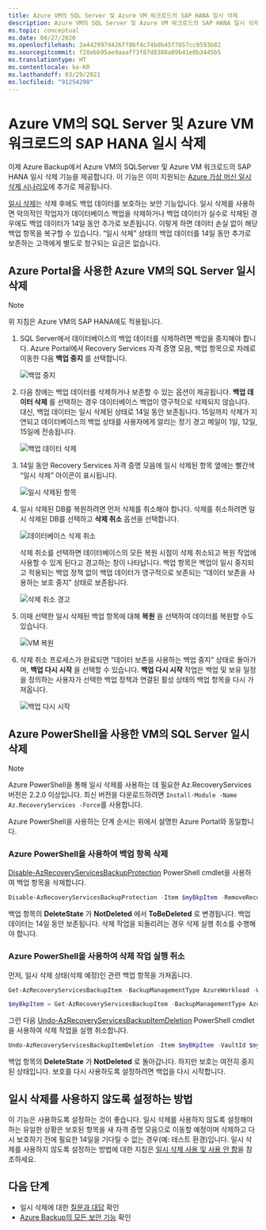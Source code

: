 ```yaml
---
title: Azure VM의 SQL Server 및 Azure VM 워크로드의 SAP HANA 일시 삭제
description: Azure VM의 SQL Server 및 Azure VM 워크로드의 SAP HANA 일시 삭제를 통해 백업을 더욱 안전하게 만드는 방법을 알아봅니다.
ms.topic: conceptual
ms.date: 04/27/2020
ms.openlocfilehash: 2a442997d426ff0bf4c74b0b45f7657cc0593b82
ms.sourcegitcommit: f28ebb95ae9aaaff3f87d8388a09b41e0b3445b5
ms.translationtype: HT
ms.contentlocale: ko-KR
ms.lasthandoff: 03/29/2021
ms.locfileid: "91254298"
---
```

# <a name="soft-delete-for-sql-server-in-azure-vm-and-sap-hana-in-azure-vm-workloads"></a>Azure VM의 SQL Server 및 Azure VM 워크로드의 SAP HANA 일시 삭제

이제 Azure Backup에서 Azure VM의 SQLServer 및 Azure VM 워크로드의 SAP HANA 일시 삭제 기능을 제공합니다. 이 기능은 이미 지원되는 [Azure 가상 머신 일시 삭제 시나리오](soft-delete-virtual-machines.md)에 추가로 제공됩니다.

[일시 삭제](backup-azure-security-feature-cloud.md)는 삭제 후에도 백업 데이터를 보호하는 보안 기능입니다. 일시 삭제를 사용하면 악의적인 작업자가 데이터베이스 백업을 삭제하거나 백업 데이터가 실수로 삭제된 경우에도 백업 데이터가 14일 동안 추가로 보존됩니다. 이렇게 하면 데이터 손실 없이 해당 백업 항목을 복구할 수 있습니다. “일시 삭제” 상태의 백업 데이터를 14일 동안 추가로 보존하는 고객에게 별도로 청구되는 요금은 없습니다.

## <a name="soft-delete-for-sql-server-in-azure-vm-using-azure-portal"></a>Azure Portal을 사용한 Azure VM의 SQL Server 일시 삭제

>[!NOTE]
>위 지침은 Azure VM의 SAP HANA에도 적용됩니다.

1. SQL Server에서 데이터베이스의 백업 데이터를 삭제하려면 백업을 중지해야 합니다. Azure Portal에서 Recovery Services 자격 증명 모음, 백업 항목으로 차례로 이동한 다음 **백업 중지** 를 선택합니다.

   ![백업 중지](./media/soft-delete-sql-saphana-in-azure-vm/stop-backup.png)

2. 다음 창에는 백업 데이터를 삭제하거나 보존할 수 있는 옵션이 제공됩니다. **백업 데이터 삭제** 를 선택하는 경우 데이터베이스 백업이 영구적으로 삭제되지 않습니다. 대신, 백업 데이터는 일시 삭제된 상태로 14일 동안 보존됩니다. 15일까지 삭제가 지연되고 데이터베이스의 백업 상태를 사용자에게 알리는 정기 경고 메일이 1일, 12일, 15일에 전송됩니다.

   ![백업 데이터 삭제](./media/soft-delete-sql-saphana-in-azure-vm/delete-backup-data.png)

3. 14일 동안 Recovery Services 자격 증명 모음에 일시 삭제된 항목 옆에는 빨간색 “일시 삭제” 아이콘이 표시됩니다.

   ![일시 삭제된 항목](./media/soft-delete-sql-saphana-in-azure-vm/soft-deleted-items.png)

4. 일시 삭제된 DB를 복원하려면 먼저 삭제를 취소해야 합니다. 삭제를 취소하려면 일시 삭제된 DB를 선택하고 **삭제 취소** 옵션을 선택합니다.

   ![데이터베이스 삭제 취소](./media/soft-delete-sql-saphana-in-azure-vm/undelete-database.png)

   삭제 취소를 선택하면 데이터베이스의 모든 복원 시점이 삭제 취소되고 복원 작업에 사용할 수 있게 된다고 경고하는 창이 나타납니다. 백업 항목은 백업이 일시 중지되고 적용되는 백업 정책 없이 백업 데이터가 영구적으로 보존되는 “데이터 보존을 사용하는 보호 중지” 상태로 보존됩니다.

   ![삭제 취소 경고](./media/soft-delete-sql-saphana-in-azure-vm/undelete-warning.png)

5. 이때 선택한 일시 삭제된 백업 항목에 대해 **복원** 을 선택하여 데이터를 복원할 수도 있습니다.

   ![VM 복원](./media/soft-delete-sql-saphana-in-azure-vm/restore-vm.png)

6. 삭제 취소 프로세스가 완료되면 “데이터 보존을 사용하는 백업 중지” 상태로 돌아가며, **백업 다시 시작** 을 선택할 수 있습니다. **백업 다시 시작** 작업은 백업 및 보유 일정을 정의하는 사용자가 선택한 백업 정책과 연결된 활성 상태의 백업 항목을 다시 가져옵니다.

   ![백업 다시 시작](./media/soft-delete-sql-saphana-in-azure-vm/resume-backup.png)

## <a name="soft-delete-for-sql-server-in-vm-using-azure-powershell"></a>Azure PowerShell을 사용한 VM의 SQL Server 일시 삭제

>[!NOTE]
>Azure PowerShell을 통해 일시 삭제를 사용하는 데 필요한 Az.RecoveryServices 버전은 2.2.0 이상입니다. 최신 버전을 다운로드하려면 `Install-Module -Name Az.RecoveryServices -Force`를 사용합니다.

Azure PowerShell을 사용하는 단계 순서는 위에서 설명한 Azure Portal와 동일합니다.

### <a name="delete-the-backup-item-using-azure-powershell"></a>Azure PowerShell을 사용하여 백업 항목 삭제

[Disable-AzRecoveryServicesBackupProtection](/powershell/module/az.recoveryservices/disable-azrecoveryservicesbackupprotection) PowerShell cmdlet을 사용하여 백업 항목을 삭제합니다.

```powershell
Disable-AzRecoveryServicesBackupProtection -Item $myBkpItem -RemoveRecoveryPoints -VaultId $myVaultID -Force
```

백업 항목의 **DeleteState** 가 **NotDeleted** 에서 **ToBeDeleted** 로 변경됩니다. 백업 데이터는 14일 동안 보존됩니다. 삭제 작업을 되돌리려는 경우 삭제 실행 취소를 수행해야 합니다.

### <a name="undoing-the-deletion-operation-using-azure-powershell"></a>Azure PowerShell을 사용하여 삭제 작업 실행 취소

먼저, 일시 삭제 상태(삭제 예정)인 관련 백업 항목을 가져옵니다.

```powershell
Get-AzRecoveryServicesBackupItem -BackupManagementType AzureWorkload -WorkloadType SQLDataBase -VaultId $myVaultID | Where-Object {$_.DeleteState -eq "ToBeDeleted"}

$myBkpItem = Get-AzRecoveryServicesBackupItem -BackupManagementType AzureWorkload -WorkloadType SQLDataBase -VaultId $myVaultID -Name AppVM1
```

그런 다음 [Undo-AzRecoveryServicesBackupItemDeletion](/powershell/module/az.recoveryservices/undo-azrecoveryservicesbackupitemdeletion) PowerShell cmdlet을 사용하여 삭제 작업을 실행 취소합니다.

```powershell
Undo-AzRecoveryServicesBackupItemDeletion -Item $myBKpItem -VaultId $myVaultID -Force
```

백업 항목의 **DeleteState** 가  **NotDeleted** 로 돌아갑니다. 하지만 보호는 여전히 중지된 상태입니다. 보호를 다시 사용하도록 설정하려면 백업을 다시 시작합니다.

## <a name="how-to-disable-soft-delete"></a>일시 삭제를 사용하지 않도록 설정하는 방법

이 기능은 사용하도록 설정하는 것이 좋습니다. 일시 삭제를 사용하지 않도록 설정해야 하는 유일한 상황은 보호된 항목을 새 자격 증명 모음으로 이동할 예정이며 삭제하고 다시 보호하기 전에 필요한 14일을 기다릴 수 없는 경우(예: 테스트 환경)입니다. 일시 삭제를 사용하지 않도록 설정하는 방법에 대한 지침은 [일시 삭제 사용 및 사용 안 함](backup-azure-security-feature-cloud.md#enabling-and-disabling-soft-delete)을 참조하세요.

## <a name="next-steps"></a>다음 단계

- 일시 삭제에 대한 [질문과 대답](backup-azure-security-feature-cloud.md#frequently-asked-questions) 확인
- [Azure Backup의 모든 보안 기능](security-overview.md) 확인
